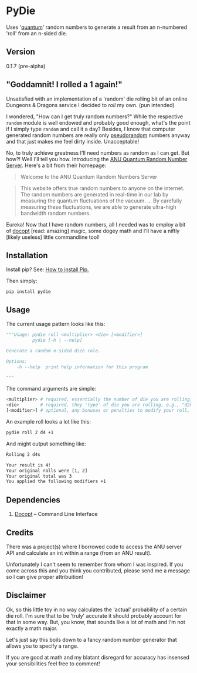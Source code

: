 # PyDie

Uses '[quantum](https://qrng.anu.edu.au/)' random numbers to generate a result from an n-numbered 'roll' from an n-sided die.

## Version
0.1.7 (pre-alpha)

## "Goddamnit! I rolled a 1 again!"

Unsatisfied with an implementation of a 'random' die rolling bit of an online Dungeons & Dragons service I decided to *roll* my own. (pun intended)

I wondered, "How can I get truly random numbers?" While the respective `random` module is well endowed and probably good enough, what's the point if I simply type `random` and call it a day? Besides, I know that computer generated random numbers are really only [pseudorandom](http://en.wikipedia.org/wiki/Pseudorandom_number_generator) numbers anyway and that just makes me feel dirty inside. Unacceptable! 

No, to truly achieve greatness I'll need numbers as random as I can get. But how?! Well I'll tell you how. Introducing the [ANU Quantum Random Number Server](http://qrng.anu.edu.au/index.php). Here's a bit from their homepage:

> Welcome to the ANU Quantum Random Numbers Server

>This website offers true random numbers to anyone on the internet. The random numbers are generated in real-time in our lab by measuring the quantum fluctuations of the vacuum. &hellip; By carefully measuring these fluctuations, we are able to generate ultra-high bandwidth random numbers.

Eureka! Now that I have random numbers, all I needed was to employ a bit of [docopt](http://docopt.org/) [read: amazing] magic, some dogey math and I'll have a niftly [likely useless] little commandline tool!

## Installation

Install pip? See: [How to install Pip.](http://guide.python-distribute.org/installation.html#pip-installs-python-pip)

Then simply:

`pip install pydie`

## Usage
The current usage pattern looks like this:
```python
"""Usage: pydie roll <multiplier> <die> [<modifier>]
          pydie [-h | --help]

Generate a random n-sided dice role.

Options:
    -h --help  print help information for this program

"""
```
The command arguments are simple:

```bash
<multiplier> # required, essentially the number of die you are rolling, usually a number between 1-9`
<die>        # required, they 'type' of die you are rolling, e.g., "d20"
[<modifier>] # optional, any bonuses or penalties to modify your roll, e.g., "+3+2-1"
```
An example roll looks a lot like this:
```bash
pydie roll 2 d4 +1
```

And might output something like:
```bash
Rolling 2 d4s

Your result is 4!
Your original rolls were [1, 2]
Your original total was 3
You applied the following modifiers +1
```

## Dependencies
1. [Docopt](http://docopt.org/) – Command Line Interface

## Credits
There was a project(s) where I borrowed code to access the ANU server API and calculate an int within a range (from an ANU result). 

Unfortunately I can't seem to remember from whom I was inspired. If you come across this and you think you contributed, please send me a message so I can give proper attribuition!

## Disclaimer
Ok, so this little toy in no way calculates the 'actual' probability of a certain die roll. I'm sure that to be 'truly' accurate it should probably account for that in some way. But, you know, that sounds like a lot of math and I'm not exactly a math major. 

Let's just say this boils down to a fancy random number generator that allows you to specify a range.

If you are good at math and my blatant disregard for accuracy has insensed your sensibilities feel free to comment! 
